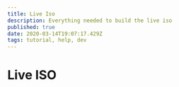 ```yaml
---
title: Live Iso
description: Everything needed to build the live iso
published: true
date: 2020-03-14T19:07:17.429Z
tags: tutorial, help, dev
---
```


# Live ISO
